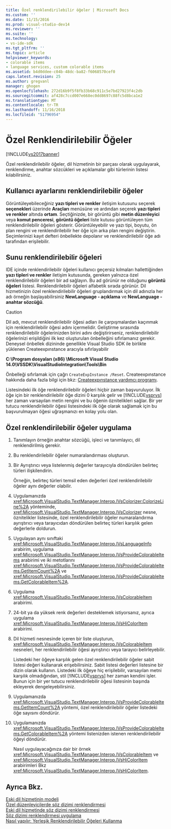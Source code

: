 ```yaml
---
title: Özel renklendirilebilir öğeler | Microsoft Docs
ms.custom: ''
ms.date: 11/15/2016
ms.prod: visual-studio-dev14
ms.reviewer: ''
ms.suite: ''
ms.technology:
- vs-ide-sdk
ms.tgt_pltfrm: ''
ms.topic: article
helpviewer_keywords:
- colorable items
- language services, custom colorable items
ms.assetid: b4d0ddee-c04b-48dc-ba82-f6068570cef0
caps.latest.revision: 25
ms.author: gregvanl
manager: ghogen
ms.openlocfilehash: 272d16b9f5f8fb33b68c911c5e7bd27923f4c2db
ms.sourcegitcommit: af428c7ccd007e668ec0dd8697c88fc5d8bca1e2
ms.translationtype: MT
ms.contentlocale: tr-TR
ms.lasthandoff: 11/16/2018
ms.locfileid: "51796954"
---
```

# <a name="custom-colorable-items"></a>Özel Renklendirilebilir Öğeler
[!INCLUDE[vs2017banner](../../includes/vs2017banner.md)]

Özel renklendirilebilir öğeler, dil hizmetinin bir parçası olarak uygulayarak, renklendirme, anahtar sözcükleri ve açıklamalar gibi türlerinin listesi kılabilirsiniz.  
  
## <a name="user-settings-of-colorable-items"></a>Kullanıcı ayarlarını renklendirilebilir öğeler  
 Görüntüleyebileceğiniz **yazı tipleri ve renkler** iletişim kutusunu seçerek **seçenekleri** üzerinde **Araçları** menüsüne ve ardından seçerek **yazı tipleri ve renkler** altında **ortam**. Seçtiğinizde, bir görüntü gibi **metin düzenleyici** veya **komut penceresi**, **görüntü öğeleri** liste kutusu görüntüleyen tüm renklendirilebilir öğeleri gösterir. Görüntüleyebilir ve yazı tipi, boyutu, ön plan rengini ve renklendirilebilir her öğe için arka plan rengini değiştirin. Seçimlerinizi kayıt defteri önbellekte depolanır ve renklendirilebilir öğe adı tarafından erişilebilir.  
  
## <a name="presentation-of-colorable-items"></a>Sunu renklendirilebilir öğeleri  
 IDE içinde renklendirilebilir öğeleri kullanıcı geçersiz kılmaları hallettiğinden **yazı tipleri ve renkler** iletişim kutusunda, gereken yalnızca özel renklendirilebilir öğeleri bir ad sağlayın. Bu ad görünür ne olduğunu **görüntü öğeleri** listesi. Renklendirilebilir öğeleri alfabetik sırada görünür. Dil hizmetinizin özel renklendirilebilir öğeleri gruplandırmak için dil adınızla her adı örneğin başlayabilirsiniz **NewLanguage - açıklama** ve **NewLanguage - anahtar sözcüğü**.  
  
> [!CAUTION]
>  Dil adı, mevcut renklendirilebilir öğesi adları ile çarpışmalardan kaçınmak için renklendirilebilir öğesi adını içermelidir. Geliştirme sırasında renklendirilebilir öğelerinizden birini adını değiştirirseniz, renklendirilebilir öğelerinizi erişildiğini ilk kez oluşturulan önbelleğini sıfırlamanız gerekir. Deneysel önbellek dizininde genellikle Visual Studio SDK ile birlikte yüklenen Createexpınstance aracıyla sıfırlayabilir  
>   
>  **C:\Program dosyaları (x86) \Microsoft Visual Studio 14.0\VSSDK\VisualStudioIntegration\Tools\Bin**  
>   
>  Önbelleği sıfırlamak için çağrı `CreateExpInstance /Reset`. Createexpınstance hakkında daha fazla bilgi için bkz: [Createexpınstance yardımcı programı](../../extensibility/internals/createexpinstance-utility.md).  
  
 Listesindeki ilk öğe renklendirilebilir öğeleri hiçbir zaman başvuruluyor. İlk öğe için bir renklendirilebilir öğe dizini 0 karşılık gelir ve [!INCLUDE[vsprvs](../../includes/vsprvs-md.md)] her zaman varsayılan metin rengini ve bu öğenin öznitelikleri sağlar. Bir yer tutucu renklendirilebilir öğesi listesindeki ilk öğe olarak sağlamak için bu başvurulmayan öğesi uğraşmanızı en kolay yolu olan.  
  
## <a name="implementing-custom-colorable-items"></a>Özel renklendirilebilir öğeler uygulama  
  
1. Tanımlayın örneğin anahtar sözcüğü, işleci ve tanımlayıcı, dil renklendirilmiş gerekir.  
  
2. Bu renklendirilebilir öğeler numaralandırması oluşturun.  
  
3. Bir Ayrıştırıcı veya listelenmiş değerler tarayıcıyla döndürülen belirteç türleri ilişkilendirin.  
  
    Örneğin, belirteç türleri temsil eden değerleri özel renklendirilebilir öğeler aynı değerler olabilir.  
  
4. Uygulamanızda <xref:Microsoft.VisualStudio.TextManager.Interop.IVsColorizer.ColorizeLine%2A> yönteminde, <xref:Microsoft.VisualStudio.TextManager.Interop.IVsColorizer> nesne, öznitelikler listesinde, özel renklendirilebilir öğeler numaralandırma ayrıştırıcı veya tarayıcıdan döndürülen belirteç türleri karşılık gelen değerlerle doldurun.  
  
5. Uygulayan aynı sınıftaki <xref:Microsoft.VisualStudio.TextManager.Interop.IVsLanguageInfo> arabirim, uygulama <xref:Microsoft.VisualStudio.TextManager.Interop.IVsProvideColorableItems> arabirimi ve iki metotlarını <xref:Microsoft.VisualStudio.TextManager.Interop.IVsProvideColorableItems.GetItemCount%2A> ve <xref:Microsoft.VisualStudio.TextManager.Interop.IVsProvideColorableItems.GetColorableItem%2A>.  
  
6. Uygulama <xref:Microsoft.VisualStudio.TextManager.Interop.IVsColorableItem> arabirimi.  
  
7. 24-bit ya da yüksek renk değerleri desteklemek istiyorsanız, ayrıca uygulama <xref:Microsoft.VisualStudio.TextManager.Interop.IVsHiColorItem> arabirimi.  
  
8. Dil hizmeti nesnesinde içeren bir liste oluşturun, <xref:Microsoft.VisualStudio.TextManager.Interop.IVsColorableItem> nesneleri, her renklendirilebilir öğesi ayrıştırıcı veya tarayıcı belirleyebilir.  
  
    Listedeki her öğeye karşılık gelen özel renklendirilebilir öğeler sabit listesi değeri kullanarak erişebilirsiniz. Sabit listesi değerleri listesine bir dizin olarak kullanın. Listedeki ilk öğeye hiç erişilebilir, varsayılan metni karşılık olmadığından, stil [!INCLUDE[vsprvs](../../includes/vsprvs-md.md)] her zaman kendini işler. Bunun için bir yer tutucu renklendirilebilir öğesi listesinin başında ekleyerek dengeleyebilirsiniz.  
  
9. Uygulamanızda <xref:Microsoft.VisualStudio.TextManager.Interop.IVsProvideColorableItems.GetItemCount%2A> yöntemi, özel renklendirilebilir öğeler listedeki öğe sayısını döndürür.  
  
10. Uygulamanızda <xref:Microsoft.VisualStudio.TextManager.Interop.IVsProvideColorableItems.GetColorableItem%2A> yöntemi listenizden istenen renklendirilebilir öğeyi döndürür.  
  
    Nasıl uygulayacağınıza dair bir örnek <xref:Microsoft.VisualStudio.TextManager.Interop.IVsColorableItem> ve <xref:Microsoft.VisualStudio.TextManager.Interop.IVsHiColorItem> arabirimleri Bkz <xref:Microsoft.VisualStudio.TextManager.Interop.IVsHiColorItem>.  
  
## <a name="see-also"></a>Ayrıca Bkz.  
 [Eski dil hizmetinin modeli](../../extensibility/internals/model-of-a-legacy-language-service.md)   
 [Özel düzenleyicilerde söz dizimi renklendirmesi](../../extensibility/syntax-coloring-in-custom-editors.md)   
 [Eski dil hizmetinde söz dizimi renklendirmesi](../../extensibility/internals/syntax-coloring-in-a-legacy-language-service.md)   
 [Söz dizimi renklendirmesi uygulama](../../extensibility/internals/implementing-syntax-coloring.md)   
 [Nasıl yapılır: Yerleşik Renklendirilebilir Öğeleri Kullanma](../../extensibility/internals/how-to-use-built-in-colorable-items.md)

